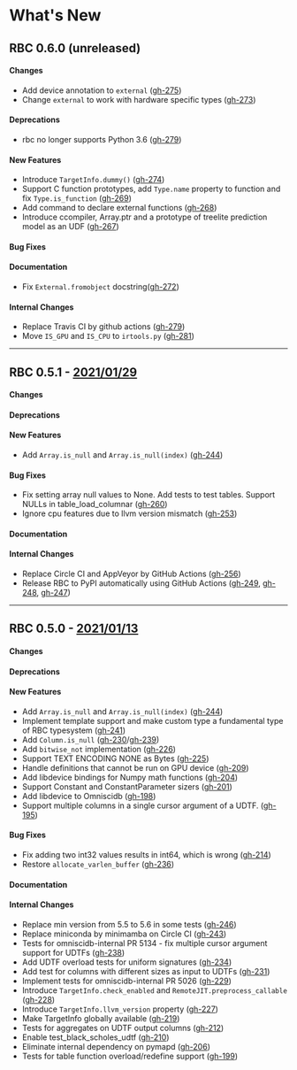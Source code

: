 
# What's New

## **RBC 0.6.0** (unreleased)

#### Changes
* Add device annotation to `external` ([gh-275](https://github.com/xnd-project/rbc/pull/275))
* Change `external` to work with hardware specific types ([gh-273](https://github.com/xnd-project/rbc/pull/273))

#### Deprecations
* rbc no longer supports Python 3.6 ([gh-279](https://github.com/xnd-project/rbc/pull/279))

#### New Features
* Introduce `TargetInfo.dummy()` ([gh-274](https://github.com/xnd-project/rbc/pull/274))
* Support C function prototypes, add `Type.name` property to function and fix `Type.is_function` ([gh-269](https://github.com/xnd-project/rbc/pull/269))
* Add command to declare external functions ([gh-268](https://github.com/xnd-project/rbc/pull/268))
* Introduce ccompiler, Array.ptr and a prototype of treelite prediction model as an UDF ([gh-267](https://github.com/xnd-project/rbc/pull/267))

#### Bug Fixes

#### Documentation
* Fix `External.fromobject` docstring([gh-272](https://github.com/xnd-project/rbc/pull/272))


#### Internal Changes
* Replace Travis CI by github actions ([gh-279](https://github.com/xnd-project/rbc/pull/279))
* Move `IS_GPU` and `IS_CPU` to `irtools.py` ([gh-281](https://github.com/xnd-project/rbc/pull/281))


------

## **RBC 0.5.1** - [2021/01/29](https://github.com/xnd-project/rbc/releases/tag/v0.5.1)

#### Changes

#### Deprecations

#### New Features
* Add `Array.is_null` and `Array.is_null(index)` ([gh-244](https://github.com/xnd-project/rbc/pull/244))

#### Bug Fixes
* Fix setting array null values to None. Add tests to test tables. Support NULLs in table_load_columnar ([gh-260](https://github.com/xnd-project/rbc/pull/260))
* Ignore cpu features due to llvm version mismatch ([gh-253](https://github.com/xnd-project/rbc/pull/253))

#### Documentation

#### Internal Changes
* Replace Circle CI and AppVeyor by GitHub Actions ([gh-256](https://github.com/xnd-project/rbc/pull/257))
* Release RBC to PyPI automatically using GitHub Actions ([gh-249](https://github.com/xnd-project/rbc/pull/249), [gh-248](https://github.com/xnd-project/rbc/pull/248), [gh-247](https://github.com/xnd-project/rbc/pull/247))


-----

## **RBC 0.5.0** - [2021/01/13](https://github.com/xnd-project/rbc/releases/tag/v0.5.0)

#### Changes

#### Deprecations

#### New Features
* Add `Array.is_null` and `Array.is_null(index)` ([gh-244](https://github.com/xnd-project/rbc/pull/244))
* Implement template support and make custom type a fundamental type of RBC typesystem ([gh-241](https://github.com/xnd-project/rbc/pull/241))
* Add `Column.is_null` ([gh-230](https://github.com/xnd-project/rbc/pull/230)/[gh-239](https://github.com/xnd-project/rbc/pull/230))
* Add `bitwise_not` implementation ([gh-226](https://github.com/xnd-project/rbc/pull/226))
* Support TEXT ENCODING NONE as Bytes ([gh-225](https://github.com/xnd-project/rbc/pull/225))
* Handle definitions that cannot be run on GPU device ([gh-209](https://github.com/xnd-project/rbc/pull/209))
* Add libdevice bindings for Numpy math functions ([gh-204](https://github.com/xnd-project/rbc/pull/204))
* Support Constant and ConstantParameter sizers ([gh-201](https://github.com/xnd-project/rbc/pull/201))
* Add libdevice to Omniscidb ([gh-198](https://github.com/xnd-project/rbc/pull/198))
* Support multiple columns in a single cursor argument of a UDTF. ([gh-195](https://github.com/xnd-project/rbc/pull/195))

#### Bug Fixes
* Fix adding two int32 values results in int64, which is wrong ([gh-214](https://github.com/xnd-project/rbc/pull/214))
* Restore `allocate_varlen_buffer` ([gh-236](https://github.com/xnd-project/rbc/pull/236))

#### Documentation

#### Internal Changes
* Replace min version from 5.5 to 5.6 in some tests ([gh-246](https://github.com/xnd-project/rbc/pull/246))
* Replace miniconda by minimamba on Circle CI ([gh-243](https://github.com/xnd-project/rbc/pull/243))
* Tests for omniscidb-internal PR 5134 - fix multiple cursor argument support for UDTFs ([gh-238](https://github.com/xnd-project/rbc/pull/238))
* Add UDTF overload tests for uniform signatures ([gh-234](https://github.com/xnd-project/rbc/pull/234))
* Add test for columns with different sizes as input to UDTFs ([gh-231](https://github.com/xnd-project/rbc/pull/231))
* Implement tests for omniscidb-internal PR 5026 ([gh-229](https://github.com/xnd-project/rbc/pull/229))
* Introduce `TargetInfo.check_enabled` and `RemoteJIT.preprocess_callable` ([gh-228](https://github.com/xnd-project/rbc/pull/228))
* Introduce `TargetInfo.llvm_version` property ([gh-227](https://github.com/xnd-project/rbc/pull/227))
* Make TargetInfo globally available ([gh-219](https://github.com/xnd-project/rbc/pull/219))
* Tests for aggregates on UDTF output columns ([gh-212](https://github.com/xnd-project/rbc/pull/212))
* Enable test_black_scholes_udtf ([gh-210](https://github.com/xnd-project/rbc/pull/210))
* Eliminate internal dependency on pymapd ([gh-206](https://github.com/xnd-project/rbc/pull/206))
* Tests for table function overload/redefine support ([gh-199](https://github.com/xnd-project/rbc/pull/199))

